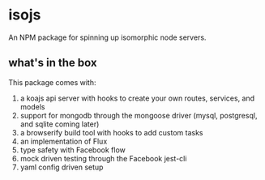# isojs
An NPM package for spinning up isomorphic node servers.

## what's in the box
This package comes with:
1. a koajs api server with hooks to create your own routes, services, and models
2. support for mongodb through the mongoose driver (mysql, postgresql, and sqlite coming later)
3. a browserify build tool with hooks to add custom tasks
4. an implementation of Flux
5. type safety with Facebook flow
6. mock driven testing through the Facebook jest-cli
7. yaml config driven setup
